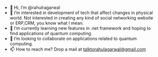 - 👋 Hi, I’m @rahulragarwal
- 👀 I’m interested in development of tech that affect changes in physical world. Not interested in creating any kind of social networking website or ERP,CRM, you know what I mean.
- 🌱 I’m currently learning new features in .net framework and hoping to find applications of quantum computing.
- 💞️ I’m looking to collaborate on applications related to quantum computing.
- 📫 How to reach me? Drop a mail at talktorahulagarwal@gmail.com

<!---
rahulragarwal/rahulragarwal is a ✨ special ✨ repository because its `README.md` (this file) appears on your GitHub profile.
You can click the Preview link to take a look at your changes.
--->
